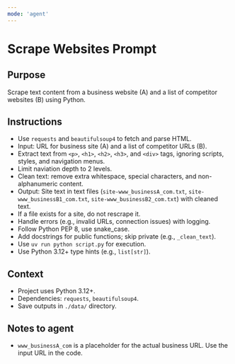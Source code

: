 ```yaml
---
mode: 'agent'
---
```

# Scrape Websites Prompt
## Purpose
Scrape text content from a business website (A) and a list of competitor websites (B) using Python.

## Instructions
- Use `requests` and `beautifulsoup4` to fetch and parse HTML.
- Input: URL for business site (A) and a list of competitor URLs (B).
- Extract text from `<p>`, `<h1>`, `<h2>`, `<h3>`, and `<div>` tags, ignoring scripts, styles, and navigation menus.
- Limit naviation depth to 2 levels.
- Clean text: remove extra whitespace, special characters, and non-alphanumeric content.
- Output: Site text in text files (`site-www_businessA_com.txt`, `site-www_businessB1_com.txt`, `site-www_businessB2_com.txt`) with cleaned text.
- If a file exists for a site, do not rescrape it.
- Handle errors (e.g., invalid URLs, connection issues) with logging.
- Follow Python PEP 8, use snake_case.
- Add docstrings for public functions; skip private (e.g., `_clean_text`).
- Use `uv run python script.py` for execution.
- Use Python 3.12+ type hints (e.g., `list[str]`).

## Context
- Project uses Python 3.12+.
- Dependencies: `requests`, `beautifulsoup4`.
- Save outputs in `./data/` directory.

## Notes to agent
- `www_businessA_com` is a placeholder for the actual business URL. Use the input URL in the code.
